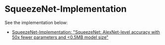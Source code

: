 # SqueezeNet-Implementation

See the implementation below: 

- [SqueezeNet-Implementation: "SqueezeNet: AlexNet-level accuracy with 50x fewer parameters and <0.5MB model size"](https://github.com/nordengt/SqueezeNet-Implementation)
